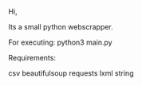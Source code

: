 Hi,

Its a small python webscrapper.

For executing:
  python3 main.py
  
  
Requirements:

csv
beautifulsoup
requests
lxml
string

